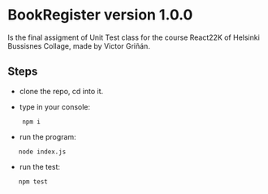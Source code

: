 # BookRegister version 1.0.0

Is the final assigment of Unit Test class for the course React22K of Helsinki Bussisnes Collage, made by Victor Griñán.

## Steps

- clone the repo, cd into it.

- type in your console:

```shell
    npm i
```

- run the program:

```shell
   node index.js
```

- run the test:

```shell
   npm test
```
